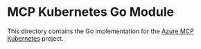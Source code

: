 # MCP Kubernetes Go Module

This directory contains the Go implementation for the [Azure MCP Kubernetes](https://github.com/Azure/mcp-kubernetes) project.
